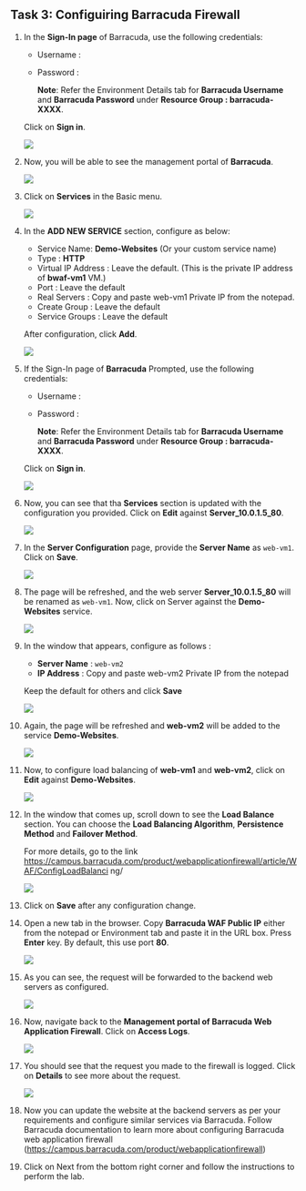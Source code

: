 ## Task 3: Configuiring Barracuda Firewall   
 
1. In the **Sign-In page** of Barracuda, use the following credentials:

   - Username : <inject key="Barracuda Username"></inject> 
   - Password : <inject key="Barracuda Password"></inject> 

        **Note**: Refer the Environment Details tab for **Barracuda Username** and **Barracuda Password** under **Resource Group : barracuda-XXXX**.

   Click on **Sign in**.

    ![](../images/Picture18.jpg)

1. Now, you will be able to see the management portal of **Barracuda**.

    ![](../images/Picture19.jpg)

1. Click on **Services** in the Basic menu.

    ![](../images/Picture20.jpg)

1. In the **ADD NEW SERVICE** section, configure as below:

   - Service Name: **Demo-Websites** (Or your custom service name)
   - Type : **HTTP**
   - Virtual IP Address : Leave the default. (This is the private IP address of **bwaf-vm1** VM.)
   - Port : Leave the default
   - Real Servers : Copy and paste web-vm1 Private IP from the notepad.
   - Create Group : Leave the default
   - Service Groups : Leave the default
    
   After configuration, click **Add**.
 
    ![](../images/Picture21.png)

1. If the Sign-In page of **Barracuda** Prompted, use the following credentials:

   - Username : <inject key="Barracuda Username"></inject> 
   - Password : <inject key="Barracuda Password"></inject>

        **Note**: Refer the Environment Details tab for **Barracuda Username** and **Barracuda Password** under **Resource Group : barracuda-XXXX**.

    Click on **Sign in**.
 
    ![](../images/Picture22.jpg)

1. Now, you can see that tha **Services** section is updated with the configuration you provided. Click on **Edit** against **Server_10.0.1.5_80**.

    ![](../images/Picture23.png)
    
1. In the **Server Configuration** page, provide the **Server Name** as `web-vm1`. Click on **Save**.

    ![](../images/Picture24.jpg)
 
1. The page will be refreshed, and the web server **Server_10.0.1.5_80** will be renamed as `web-vm1`. Now, click on Server against the **Demo-Websites** service.
  
    ![](../images/Picture25.png)

1. In the window that appears, configure as follows :
   
   - **Server Name** : ` web-vm2 `
   - **IP Address** : Copy and paste web-vm2 Private IP from the notepad  
  
    Keep the default for others and click **Save**
  
    ![](../images/Picture26.jpg)

1. Again, the page will be refreshed and **web-vm2** will be added to the service **Demo-Websites**.

    ![](../images/Picture27.png)

1. Now, to configure load balancing of **web-vm1** and **web-vm2**, click on **Edit** against **Demo-Websites**.

    ![](../images/Picture28.png)

1. In the window that comes up, scroll down to see the **Load Balance** section. You can choose the **Load Balancing Algorithm**, **Persistence Method** and **Failover Method**.

    For more details, go to the link https://campus.barracuda.com/product/webapplicationfirewall/article/WAF/ConfigLoadBalanci ng/

    ![](../images/Picture29.png)

1. Click on **Save** after any configuration change.

1. Open a new tab in the browser. Copy **Barracuda WAF Public IP** either from the notepad or Environment tab and paste it in the URL box. Press **Enter** key. By default, this use port **80**.

    ![](../images/Picture31.png)

1. As you can see, the request will be forwarded to the backend web servers as configured.

    ![](../images/Picture32.jpg)

1. Now, navigate back to the **Management portal of Barracuda Web Application Firewall**. Click on **Access Logs**.

    ![](../images/Picture33.png)

1. You should see that the request you made to the firewall is logged. Click on **Details** to see more about the request.

    ![](../images/Picture35.png)

1.	Now you can update the website at the backend servers as per your requirements and configure similar services via Barracuda. Follow Barracuda documentation to learn more about configuring Barracuda web application firewall (https://campus.barracuda.com/product/webapplicationfirewall)

1. Click on Next from the bottom right corner and follow the instructions to perform the lab.
